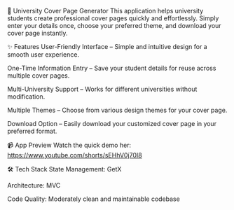 📄 University Cover Page Generator
This application helps university students create professional cover pages quickly and effortlessly. Simply enter your details once, choose your preferred theme, and download your cover page instantly.

✨ Features
User-Friendly Interface – Simple and intuitive design for a smooth user experience.

One-Time Information Entry – Save your student details for reuse across multiple cover pages.

Multi-University Support – Works for different universities without modification.

Multiple Themes – Choose from various design themes for your cover page.

Download Option – Easily download your customized cover page in your preferred format.

📹 App Preview
Watch the quick demo her: https://www.youtube.com/shorts/sEHhV0j70I8

🛠️ Tech Stack
State Management: GetX

Architecture: MVC

Code Quality: Moderately clean and maintainable codebase
